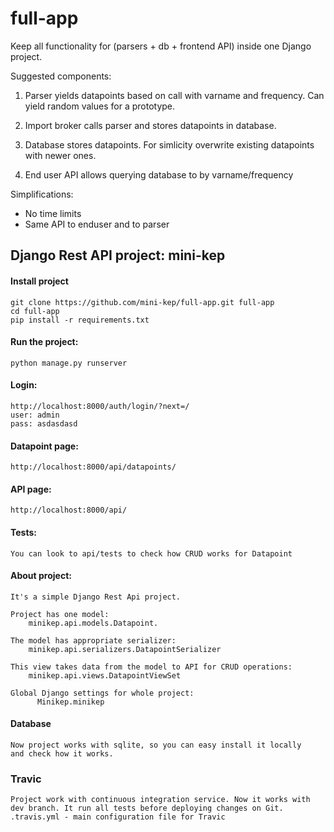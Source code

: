 # full-app
Keep all functionality for (parsers + db + frontend API)  inside one Django project.


Suggested components:

1. Parser yields datapoints based on call with varname and frequency.
   Can yield random values for a prototype.

2. Import broker calls parser and stores datapoints in database.

3. Database stores datapoints. For simlicity overwrite existing datapoints with newer ones.

4. End user API allows querying database to by varname/frequency

Simplifications:
- No time limits
- Same API to enduser and to parser


## Django Rest API project: mini-kep

#### Install project
    git clone https://github.com/mini-kep/full-app.git full-app
    cd full-app
    pip install -r requirements.txt

#### Run the project:
    python manage.py runserver

#### Login:
    http://localhost:8000/auth/login/?next=/
    user: admin
    pass: asdasdasd

#### Datapoint page:
    http://localhost:8000/api/datapoints/
   
#### API page:
    http://localhost:8000/api/

#### Tests:
    You can look to api/tests to check how CRUD works for Datapoint

#### About project:
    It's a simple Django Rest Api project.
    
    Project has one model:
        minikep.api.models.Datapoint. 
    
    The model has appropriate serializer:
        minikep.api.serializers.DatapointSerializer 
    
    This view takes data from the model to API for CRUD operations:  
        minikep.api.views.DatapointViewSet
    
    Global Django settings for whole project:
          Minikep.minikep

#### Database
    Now project works with sqlite, so you can easy install it locally 
    and check how it works.
    
### Travic
    Project work with continuous integration service. Now it works with dev branch. It run all tests before deploying changes on Git.
    .travis.yml - main configuration file for Travic

